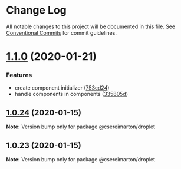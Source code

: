 # Change Log

All notable changes to this project will be documented in this file.
See [Conventional Commits](https://conventionalcommits.org) for commit guidelines.

# [1.1.0](https://github.com/NuttyYokel/droplet/compare/@csereimarton/droplet@1.0.24...@csereimarton/droplet@1.1.0) (2020-01-21)


### Features

* create component initializer ([753cd24](https://github.com/NuttyYokel/droplet/commit/753cd24097d6708bf07035af2278d1a62b4a6230))
* handle components in components ([335805d](https://github.com/NuttyYokel/droplet/commit/335805d49270cd2fe380380d5b10f851a73eb76f))





## [1.0.24](https://github.com/NuttyYokel/droplet/compare/@csereimarton/droplet@1.0.23...@csereimarton/droplet@1.0.24) (2020-01-15)

**Note:** Version bump only for package @csereimarton/droplet





## 1.0.23 (2020-01-15)

**Note:** Version bump only for package @csereimarton/droplet
